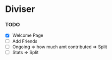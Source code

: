 # Diviser

### TODO
- [X] Welcome Page
- [ ] Add Friends 
- [ ] Ongoing => how much amt contributed => Split 
- [ ] Stats => Split
